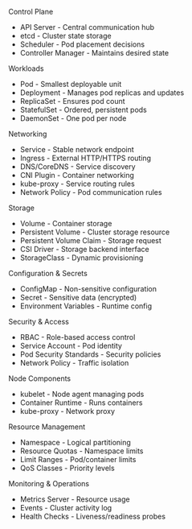 ---
---
Control Plane
  - API Server - Central communication hub
  - etcd - Cluster state storage
  - Scheduler - Pod placement decisions
  - Controller Manager - Maintains desired state

  Workloads
  - Pod - Smallest deployable unit
  - Deployment - Manages pod replicas and updates
  - ReplicaSet - Ensures pod count
  - StatefulSet - Ordered, persistent pods
  - DaemonSet - One pod per node

  Networking
  - Service - Stable network endpoint
  - Ingress - External HTTP/HTTPS routing
  - DNS/CoreDNS - Service discovery
  - CNI Plugin - Container networking
  - kube-proxy - Service routing rules
  - Network Policy - Pod communication rules

  Storage
  - Volume - Container storage
  - Persistent Volume - Cluster storage resource
  - Persistent Volume Claim - Storage request
  - CSI Driver - Storage backend interface
  - StorageClass - Dynamic provisioning

  Configuration & Secrets
  - ConfigMap - Non-sensitive configuration
  - Secret - Sensitive data (encrypted)
  - Environment Variables - Runtime config

  Security & Access
  - RBAC - Role-based access control
  - Service Account - Pod identity
  - Pod Security Standards - Security policies
  - Network Policy - Traffic isolation

  Node Components
  - kubelet - Node agent managing pods
  - Container Runtime - Runs containers
  - kube-proxy - Network proxy

  Resource Management
  - Namespace - Logical partitioning
  - Resource Quotas - Namespace limits
  - Limit Ranges - Pod/container limits
  - QoS Classes - Priority levels

  Monitoring & Operations
  - Metrics Server - Resource usage
  - Events - Cluster activity log
  - Health Checks - Liveness/readiness probes
